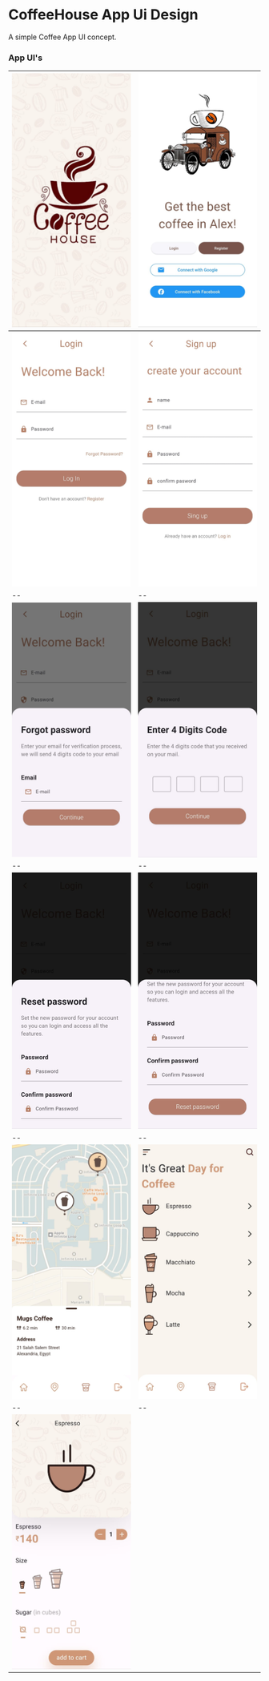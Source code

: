 # CoffeeHouse App Ui Design

A simple Coffee App UI concept.

### App UI's
| <img src="https://github.com/mennamohamed97/CoffeeHouse-App/blob/master/coffee_app_pics/splash.jpeg" style="width: 350px;"/> | <img src="https://github.com/mennamohamed97/CoffeeHouse-App/blob/master/coffee_app_pics/home.jpeg" style="width: 350px;"/>   |
|----------------------------------------------------------------------------------------------------------------------------|------------------------------------------------------------------------------------------------------------------------------|
| <img src="https://github.com/mennamohamed97/CoffeeHouse-App/blob/master/coffee_app_pics/login.jpeg" style="width: 350px;"/> | <img src="https://github.com/mennamohamed97/CoffeeHouse-App/blob/master/coffee_app_pics/signup.jpeg" style="width: 350px;"/> |
| --                                                                                                                         | --                                                                                                                           |
| <img src="https://github.com/mennamohamed97/CoffeeHouse-App/blob/master/coffee_app_pics/pass1.jpeg" style="width: 350px;"/> | <img src="https://github.com/mennamohamed97/CoffeeHouse-App/blob/master/coffee_app_pics/pass2.jpeg" style="width: 350px;"/>  |
| --                                                                                                                         | --                                                                                                                           |
| <img src="https://github.com/mennamohamed97/CoffeeHouse-App/blob/master/coffee_app_pics/pass3.jpeg" style="width: 350px;"/> | <img src="https://github.com/mennamohamed97/CoffeeHouse-App/blob/master/coffee_app_pics/pass4.jpeg" style="width: 350px;"/>  |
| --                                                                                                                         | --                                                                                                                           |
| <img src="https://github.com/mennamohamed97/CoffeeHouse-App/blob/master/coffee_app_pics/map.jpeg" style="width: 350px;"/>  | <img src="https://github.com/mennamohamed97/CoffeeHouse-App/blob/master/coffee_app_pics/menu.jpeg" style="width: 350px;"/>   |
| --                                                                                                                         | --                                                                                                                           |
| <img src="https://github.com/mennamohamed97/CoffeeHouse-App/blob/master/coffee_app_pics/product.jpeg" style="width: 350px;"/> | 
 
